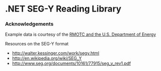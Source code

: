 # .NET SEG-Y Reading Library

### Acknowledgements

Example data is courtesy of the [RMOTC and the U.S. Department of Energy](http://www.rmotc.doe.gov/)

Resources on the SEG-Y format
   - http://walter.kessinger.com/work/segy.html
   - http://en.wikipedia.org/wiki/SEG_Y
   - http://www.seg.org/documents/10161/77915/seg_y_rev1.pdf
